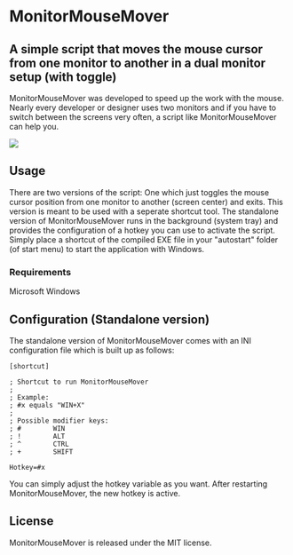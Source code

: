 MonitorMouseMover
=================

## A simple script that moves the mouse cursor from one monitor to another in a dual monitor setup (with toggle)

MonitorMouseMover was developed to speed up the work with the mouse. Nearly every developer or designer uses two monitors and if you have to switch between the screens very often, a script like MonitorMouseMover can help you.

<img src="http://matthias-schuetz.github.com/monitormousemover/monitormousemover.gif" />

## Usage

There are two versions of the script: One which just toggles the mouse cursor position from one monitor to another (screen center) and exits. This version is meant to be used with a seperate shortcut tool. The standalone version of MonitorMouseMover runs in the background (system tray) and provides the configuration of a hotkey you can use to activate the script. Simply place a shortcut of the compiled EXE file in your "autostart" folder (of start menu) to start the application with Windows.

### Requirements

Microsoft Windows

## Configuration (Standalone version)

The standalone version of MonitorMouseMover comes with an INI configuration file which is built up as follows:

```
[shortcut]

; Shortcut to run MonitorMouseMover
;
; Example:
; #x equals "WIN+X"
;
; Possible modifier keys:
; #        WIN
; !        ALT
; ^        CTRL
; +        SHIFT

Hotkey=#x
```

You can simply adjust the hotkey variable as you want. After restarting MonitorMouseMover, the new hotkey is active.

## License

MonitorMouseMover is released under the MIT license.